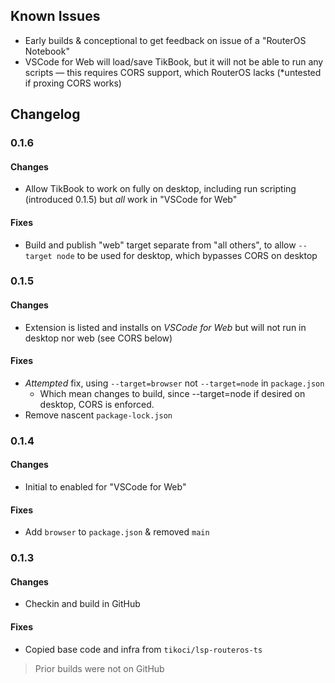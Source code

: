 
## Known Issues

* Early builds & conceptional to get feedback on issue of a "RouterOS Notebook"
* VSCode for Web will load/save TikBook, but it will not be able to run any scripts — this requires CORS support, which RouterOS lacks (*untested if proxing CORS works)


## Changelog
### 0.1.6

#### Changes
* Allow TikBook to work on fully on desktop, including run scripting (introduced 0.1.5) but _all_ work in "VSCode for Web"

#### Fixes
* Build and publish "web" target separate from "all others", to allow `--target node` to be used for desktop, which bypasses CORS on desktop



### 0.1.5

#### Changes
* Extension is listed and installs on _VSCode for Web_ but will not run in desktop nor web (see CORS below)

#### Fixes
* _Attempted_ fix, using `--target=browser` not `--target=node` in `package.json`
  * Which mean changes to build, since --target=node if desired on desktop, CORS is enforced.
* Remove nascent `package-lock.json`

### 0.1.4

#### Changes
* Initial to enabled for "VSCode for Web"

#### Fixes
* Add `browser` to `package.json` & removed `main`

### 0.1.3

#### Changes
* Checkin and build in GitHub

#### Fixes
* Copied base code and infra from `tikoci/lsp-routeros-ts`

> Prior builds were not on GitHub
